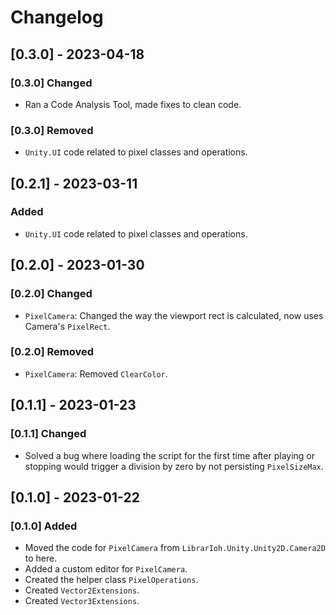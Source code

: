 # Changelog

## [0.3.0] - 2023-04-18

### [0.3.0] Changed

- Ran a Code Analysis Tool, made fixes to clean code.

### [0.3.0] Removed

- `Unity.UI` code related to pixel classes and operations.

## [0.2.1] - 2023-03-11

### Added

- `Unity.UI` code related to pixel classes and operations.

## [0.2.0] - 2023-01-30

### [0.2.0] Changed

- `PixelCamera`: Changed the way the viewport rect is calculated, now uses Camera's `PixelRect`.

### [0.2.0] Removed

- `PixelCamera`: Removed `ClearColor`.

## [0.1.1] - 2023-01-23

### [0.1.1] Changed

- Solved a bug where loading the script for the first time after playing or stopping would trigger a division by zero by not persisting `PixelSizeMax`.

## [0.1.0] - 2023-01-22

### [0.1.0] Added

- Moved the code for `PixelCamera` from `LibrarIoh.Unity.Unity2D.Camera2D` to here.
- Added a custom editor for `PixelCamera`.
- Created the helper class `PixelOperations`.
- Created `Vector2Extensions`.
- Created `Vector3Extensions`.
